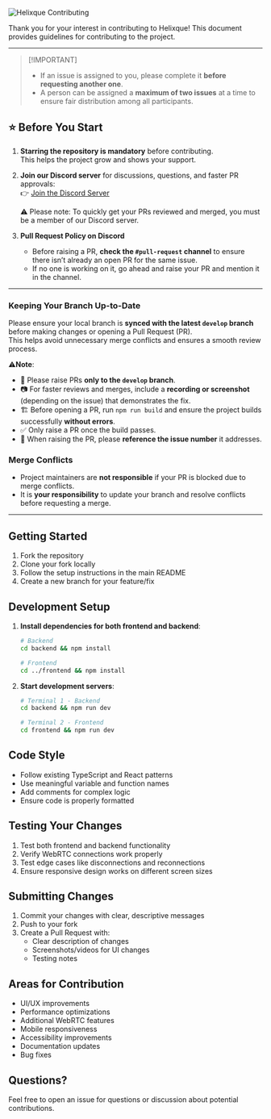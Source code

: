 ![Helixque Contributing](assets/contributing_guidelines.png)

Thank you for your interest in contributing to Helixque! This document provides guidelines for contributing to the project.

---

> \[!IMPORTANT]  
> - If an issue is assigned to you, please complete it **before requesting another one**.  
> - A person can be assigned a **maximum of two issues** at a time to ensure fair distribution among all participants.


## ⭐ Before You Start

1. **Starring the repository is mandatory** before contributing.  
   This helps the project grow and shows your support.  

2. **Join our Discord server** for discussions, questions, and faster PR approvals:  
   👉 [Join the Discord Server](https://discord.gg/dQUh6SY9Uk)

   ⚠️ Please note: To quickly get your PRs reviewed and merged, you must be a member of our Discord server.  

3. **Pull Request Policy on Discord**  
   - Before raising a PR, **check the `#pull-request` channel** to ensure there isn’t already an open PR for the same issue.  
   - If no one is working on it, go ahead and raise your PR and mention it in the channel.

---

### Keeping Your Branch Up-to-Date

Please ensure your local branch is **synced with the latest  `develop` branch** before making changes or opening a Pull Request (PR).  
This helps avoid unnecessary merge conflicts and ensures a smooth review process.

⚠️**Note**:
- 🚀 Please raise PRs **only to the `develop` branch**.  
- 📷 For faster reviews and merges, include a **recording or screenshot** (depending on the issue) that demonstrates the fix.  
- 🏗️ Before opening a PR, run `npm run build` and ensure the project builds successfully **without errors**.  
- ✅ Only raise a PR once the build passes.  
- 🔗 When raising the PR, please **reference the issue number** it addresses.  


### Merge Conflicts

- Project maintainers are **not responsible** if your PR is blocked due to merge conflicts.  
- It is **your responsibility** to update your branch and resolve conflicts before requesting a merge.

---

## Getting Started

1. Fork the repository
2. Clone your fork locally
3. Follow the setup instructions in the main README
4. Create a new branch for your feature/fix

## Development Setup

1. **Install dependencies for both frontend and backend**:
   ```bash
   # Backend
   cd backend && npm install
   
   # Frontend  
   cd ../frontend && npm install
   ```

2. **Start development servers**:
   ```bash
   # Terminal 1 - Backend
   cd backend && npm run dev
   
   # Terminal 2 - Frontend
   cd frontend && npm run dev
   ```

## Code Style

- Follow existing TypeScript and React patterns
- Use meaningful variable and function names
- Add comments for complex logic
- Ensure code is properly formatted

## Testing Your Changes

1. Test both frontend and backend functionality
2. Verify WebRTC connections work properly
3. Test edge cases like disconnections and reconnections
4. Ensure responsive design works on different screen sizes

## Submitting Changes

1. Commit your changes with clear, descriptive messages
2. Push to your fork
3. Create a Pull Request with:
   - Clear description of changes
   - Screenshots/videos for UI changes
   - Testing notes

## Areas for Contribution

- UI/UX improvements
- Performance optimizations
- Additional WebRTC features
- Mobile responsiveness
- Accessibility improvements
- Documentation updates
- Bug fixes

## Questions?

Feel free to open an issue for questions or discussion about potential contributions.
